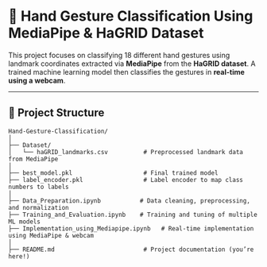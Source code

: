 # 🤖 Hand Gesture Classification Using MediaPipe & HaGRID Dataset

This project focuses on classifying 18 different hand gestures using landmark coordinates extracted via **MediaPipe** from the **HaGRID dataset**. A trained machine learning model then classifies the gestures in **real-time using a webcam**.

---

## 📁 Project Structure

```plaintext
Hand-Gesture-Classification/
│
├── Dataset/
│   └── haGRID_landmarks.csv          # Preprocessed landmark data from MediaPipe
│
├── best_model.pkl                    # Final trained model
├── label_encoder.pkl                 # Label encoder to map class numbers to labels
│
├── Data_Preparation.ipynb           # Data cleaning, preprocessing, and normalization
├── Training_and_Evaluation.ipynb    # Training and tuning of multiple ML models
├── Implementation_using_Mediapipe.ipynb   # Real-time implementation using MediaPipe & webcam
│
├── README.md                         # Project documentation (you’re here!)

